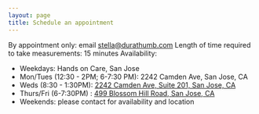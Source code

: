 ```yaml
---
layout: page
title: Schedule an appointment 
---
```


By appointment only: email stella@durathumb.com 
Length of time required to take measurements: 15 minutes
Availability: 
  - Weekdays: Hands on Care, San Jose
  - Mon/Tues (12:30 - 2PM; 6-7:30 PM): 2242 Camden Ave, San Jose, CA
  - Weds (8:30 - 1:30PM): [2242 Camden Ave, Suite 201, San Jose, CA](https://goo.gl/maps/NJN6yoPB2sH2)
  - Thurs/Fri (6-7:30PM) : [499 Blossom Hill Road, San Jose, CA](https://goo.gl/maps/iGXM7D4qSFx)
  - Weekends: please contact for availability and location
